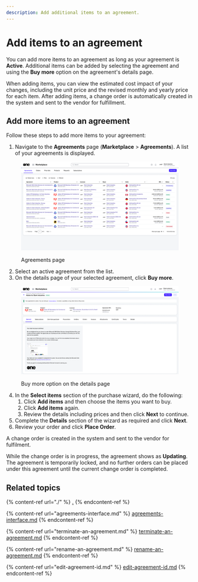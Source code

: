 ```yaml
---
description: Add additional items to an agreement.
---
```


# Add items to an agreement

You can add more items to an agreement as long as your agreement is **Active**. Additional items can be added by selecting the agreement and using the **Buy more** option on the agreement's details page.&#x20;

When adding items, you can view the estimated cost impact of your changes, including the unit price and the revised monthly and yearly price for each item. After adding items, a change order is automatically created in the system and sent to the vendor for fulfillment. &#x20;

## Add more items to an agreement

Follow these steps to add more items to your agreement:

1. Navigate to the **Agreements** page (**Marketplace** > **Agreements**). A list of your agreements is displayed.

<figure><img src="../../../.gitbook/assets/image (356).png" alt=""><figcaption><p>Agreements page</p></figcaption></figure>

2. Select an active agreement from the list.
3. On the details page of your selected agreement, click **Buy more**.&#x20;

<figure><img src="../../../.gitbook/assets/image.png" alt=""><figcaption><p> Buy more option on the details page</p></figcaption></figure>

4. In the **Select items** section of the purchase wizard, do the following:
   1. Click **Add items** and then choose the items you want to buy.
   2. Click **Add items** again.
   3. Review the details including prices and then click **Next** to continue.&#x20;
5. Complete the **Details** section of the wizard as required and click **Next**.
6. Review your order and click **Place Order**.&#x20;

A change order is created in the system and sent to the vendor for fulfilment.&#x20;

While the change order is in progress, the agreement shows as **Updating**. The agreement is temporarily locked, and no further orders can be placed under this agreement until the current change order is completed.

## Related topics

{% content-ref url="./" %}
[.](./)
{% endcontent-ref %}

{% content-ref url="agreements-interface.md" %}
[agreements-interface.md](agreements-interface.md)
{% endcontent-ref %}

{% content-ref url="terminate-an-agreement.md" %}
[terminate-an-agreement.md](terminate-an-agreement.md)
{% endcontent-ref %}

{% content-ref url="rename-an-agreement.md" %}
[rename-an-agreement.md](rename-an-agreement.md)
{% endcontent-ref %}

{% content-ref url="edit-agreement-id.md" %}
[edit-agreement-id.md](edit-agreement-id.md)
{% endcontent-ref %}
